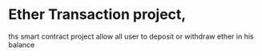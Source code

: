 # Ether Transaction project, 
ths smart contract project allow all user to deposit or withdraw ether in his balance
